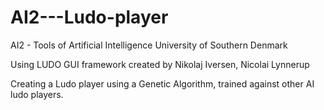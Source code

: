 # AI2---Ludo-player

AI2 - Tools of Artificial Intelligence
University of Southern Denmark



Using LUDO GUI framework created by
Nikolaj Iversen, Nicolai Lynnerup

Creating a Ludo player using a Genetic Algorithm, trained against other AI ludo players.



